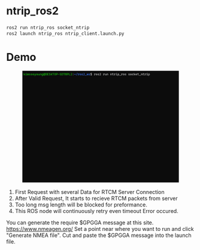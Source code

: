 # ntrip_ros2


```
ros2 run ntrip_ros socket_ntrip
ros2 launch ntrip_ros ntrip_client.launch.py
```

# Demo

<p align="center">
    <img src="./Image/socket_ntrip.gif" height="300">
</p>

1. First Request with several Data for RTCM Server Connection
2. After Valid Request, It starts to recieve RTCM packets from server
3. Too long msg length will be blocked for preformance.
4. This ROS node will continuously retry even timeout Error occured. 

You can generate the require $GPGGA message at this site. https://www.nmeagen.org/ Set a point near where you want to run and click "Generate NMEA file". Cut and paste the $GPGGA message into the launch file.